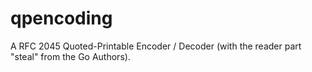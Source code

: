 qpencoding
==========

A RFC 2045 Quoted-Printable Encoder / Decoder (with the reader part "steal" from the Go Authors).
